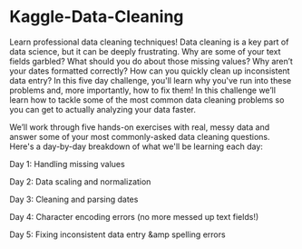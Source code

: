 # Kaggle-Data-Cleaning
Learn professional data cleaning techniques! Data cleaning is a key part of data science, but it can be deeply frustrating. Why are some of your text fields garbled? What should you do about those missing values? Why aren’t your dates formatted correctly? How can you quickly clean up inconsistent data entry? In this five day challenge, you'll learn why you've run into these problems and, more importantly, how to fix them! In this challenge we’ll learn how to tackle some of the most common data cleaning problems so you can get to actually analyzing your data faster. 


We’ll work through five hands-on exercises with real, messy data and answer some of your most commonly-asked data cleaning questions. Here's a day-by-day breakdown of what we'll be learning each day: 


Day 1: Handling missing values

Day 2: Data scaling and normalization

Day 3: Cleaning and parsing dates

Day 4: Character encoding errors (no more messed up text fields!)

Day 5: Fixing inconsistent data entry &amp;amp spelling errors
